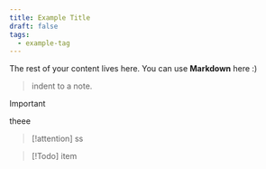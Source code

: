 ```yaml
---
title: Example Title
draft: false
tags:
  - example-tag
---
```

 
The rest of your content lives here. You can use **Markdown** here :)

>indent to a note.

>[!important]
>theee


>[!attention]
>ss



>[!Todo]
>item 

